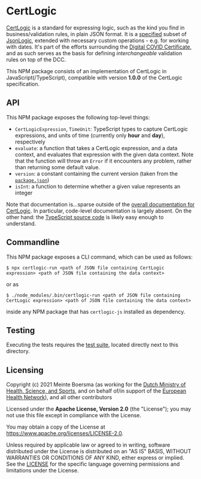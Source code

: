 # CertLogic

[CertLogic](https://github.com/ehn-dcc-development/dgc-business-rules/tree/main/certlogic) is a standard for expressing logic, such as the kind you find in business/validation rules, in plain JSON format.
It is a [specified](https://github.com/ehn-dcc-development/dgc-business-rules/blob/main/certlogic/specification/README.md) subset of [JsonLogic](https://jsonlogic.com/), extended with necessary custom operations - e.g. for working with dates.
It's part of the efforts surrounding the [Digital COVID Certificate](https://ec.europa.eu/info/live-work-travel-eu/coronavirus-response/safe-covid-19-vaccines-europeans/eu-digital-covid-certificate_en), and as such serves as the basis for defining _interchangeable_ validation rules on top of the DCC.

This NPM package consists of an implementation of CertLogic in JavaScript(/TypeScript), compatible with version **1.0.0** of the CertLogic specification.


## API

This NPM package exposes the following top-level things:

* `CertLogicExpression`, `TimeUnit`: TypeScript types to capture CertLogic expressions, and units of time (currently only **hour** and **day**), respectively
* `evaluate`: a function that takes a CertLogic expression, and a data context, and evaluates that expression with the given data context.
  Note that the function will throw an `Error` if it encounters any problem, rather than returning some default value.
* `version`: a constant containing the current version (taken from the [`package.json`](./package.json))
* `isInt`: a function to determine whether a given value represents an integer

Note that documentation is...sparse outside of the [overall documentation for CertLogic](https://github.com/ehn-dcc-development/dgc-business-rules/tree/main/documentation).
In particular, code-level documentation is largely absent.
On the other hand: the [TypeScript source code](./src) is likely easy enough to understand.


## Commandline

This NPM package exposes a CLI command, which can be used as follows:

    $ npx certlogic-run <path of JSON file containing CertLogic expression> <path of JSON file containing the data context>

or as

    $ ./node_modules/.bin/certlogic-run <path of JSON file containing CertLogic expression> <path of JSON file containing the data context>

inside any NPM package that has `certlogic-js` installed as dependency.


## Testing

Executing the tests requires the [test suite](https://github.com/ehn-dcc-development/dgc-business-rules/tree/main/certlogic/testSuite), located directly next to this directory.


## Licensing

Copyright (c) 2021 Meinte Boersma (as working for the [Dutch Ministry of Health, Science, and Sports](https://www.rijksoverheid.nl/ministeries/ministerie-van-volksgezondheid-welzijn-en-sport), and on behalf of/in support of the [European Health Network](https://ec.europa.eu/health/ehealth/policy/network_en)), and all other contributors

Licensed under the **Apache License, Version 2.0** (the "License"); you may not use this file except in compliance with the License.

You may obtain a copy of the License at https://www.apache.org/licenses/LICENSE-2.0.

Unless required by applicable law or agreed to in writing, software distributed under the License is distributed on an "AS IS" 
BASIS, WITHOUT WARRANTIES OR CONDITIONS OF ANY KIND, either express or implied. See the [LICENSE](./LICENSE) for the specific 
language governing permissions and limitations under the License.

